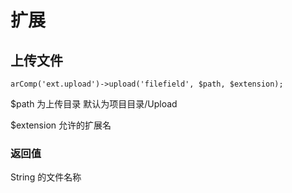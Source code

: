 # 扩展


## 上传文件

```
arComp('ext.upload')->upload('filefield', $path, $extension);

```

$path 为上传目录 默认为项目目录/Upload

$extension  允许的扩展名

### 返回值

String 的文件名称